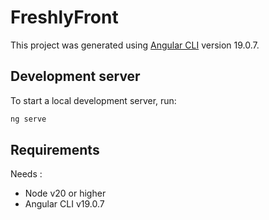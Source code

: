 # FreshlyFront

This project was generated using [Angular CLI](https://github.com/angular/angular-cli) version 19.0.7.

## Development server

To start a local development server, run:

```bash
ng serve
```

## Requirements

Needs :

- Node v20 or higher
- Angular CLI v19.0.7
